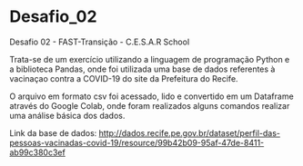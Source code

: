 # Desafio_02
Desafio 02 - FAST-Transição - C.E.S.A.R School

Trata-se de um exercício utilizando a linguagem de programação Python e a biblioteca Pandas, onde foi utilizada uma base de dados referentes à vacinaçao contra a COVID-19 do site da Prefeitura do Recife. 

O arquivo em formato csv foi acessado, lido e convertido em um Dataframe através do Google Colab, onde foram realizados alguns comandos realizar uma análise básica dos dados.

Link da base de dados: http://dados.recife.pe.gov.br/dataset/perfil-das-pessoas-vacinadas-covid-19/resource/99b42b09-95af-47de-8411-ab99c380c3ef


